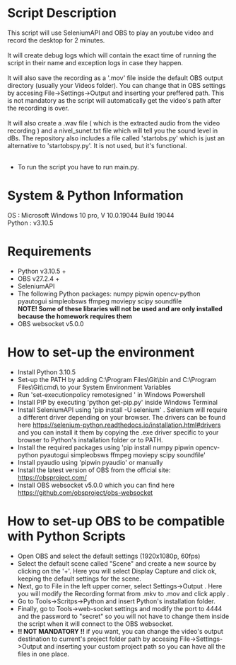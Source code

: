 # Script Description
This script will use SeleniumAPI and OBS to play an youtube video and record the desktop for 2 minutes.<br><br>
It will create debug logs which will contain the exact time of running the script in their name and exception logs in case they happen.<br><br>
It will also save the recording as a '.mov' file inside the default OBS output directory (usually your Videos folder). You can change that in OBS settings by accesing
File->Settings->Output and inserting your preffered path. This is not mandatory as the script will automatically get the video's path after the recording is over.<br><br>
It will also create a .wav file ( which is the extracted audio from the video recording ) and a nivel_sunet.txt file which will tell you the sound level in dBs.
The repository also includes a file called 'startobs.py' which is just an alternative to 'startobspy.py'. It is not used, but it's functional.<br><br>

- To run the script you have to run main.py.

# System & Python Information
OS : Microsoft Windows 10 pro, V 10.0.19044 Build 19044 <br>
Python : v3.10.5

# Requirements
- Python v3.10.5 + <br>
- OBS v27.2.4 + <br>
- SeleniumAPI <br>
- The following Python packages: numpy pipwin opencv-python pyautogui simpleobsws ffmpeg moviepy scipy soundfile <br>
**NOTE! Some of these libraries will not be used and are only installed because the homework requires them**
- OBS websocket v5.0.0

# How to set-up the environment
- Install Python 3.10.5 <br>
- Set-up the PATH  by adding C:\Program Files\Git\bin and C:\Program Files\Git\cmd\ to your System Environment Variables <br>
- Run 'set-executionpolicy remotesigned ' in Windows Powershell 
- Install PIP by executing 'python get-pip.py' inside Windows Terminal  <br>
- Install SeleniumAPI using 'pip install -U selenium' . Selenium will require a different driver depending on your browser. The drivers can be found here https://selenium-python.readthedocs.io/installation.html#drivers and you can install it them by copying the .exe driver specific to your browser to Python's installation folder or to PATH.<br>
- Install the required packages using 'pip install  numpy pipwin opencv-python pyautogui simpleobsws ffmpeg moviepy scipy soundfile' <br>
- Install pyaudio using 'pipwin pyaudio' or manually <br>
- Install the latest version of OBS from the official site: https://obsproject.com/ <br>
- Install OBS websocket v5.0.0 which you can find here https://github.com/obsproject/obs-websocket <br>
# How to set-up OBS to be compatible with Python Scripts
- Open OBS and select the default settings (1920x1080p, 60fps)<br>
- Select the default scene called "Scene" and create a new source by clicking on the '+'. Here you will select Display Capture and click ok, keeping the default settings for the scene. <br>
- Next, go to File in the left upper corner, select Settings->Output . Here you will modify the Recording format from .mkv to .mov and click apply . <br>
- Go to Tools->Scritps->Python and insert Python's installation folder.
- Finally, go to Tools->web-socket settings and modify the port to 4444 and the password to "secret" so you will not have to change them inside the script when it will connect to the OBS websocket. 
- **!! NOT MANDATORY !!** if you want, you can change the video's output destination to current's project folder path by accesing File->Settings->Output and inserting your custom project path so you can have all the files in one place. 

